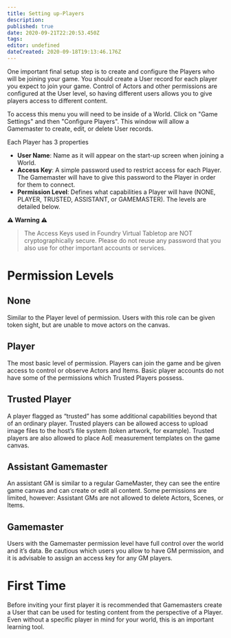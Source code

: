 ```yaml
---
title: Setting up-Players
description:
published: true
date: 2020-09-21T22:20:53.450Z
tags:
editor: undefined
dateCreated: 2020-09-18T19:13:46.176Z
---
```


One important final setup step is to create and configure the Players who will be joining your game. You should create a User record for each player you expect to join your game. Control of Actors and other permissions are configured at the User level, so having different users allows you to give players access to different content.

To access this menu you will need to be inside of a World. Click on "Game Settings" and then "Configure Players". This window will allow a Gamemaster to create, edit, or delete User records.

Each Player has 3 properties
* **User Name**: Name as it will appear on the start-up screen when joining a World.
* **Access Key**: A simple password used to restrict access for each Player. The Gamemaster will have to give this password to the Player in order for them to connect.
* **Permission Level**: Defines what capabilities a Player will have (NONE, PLAYER, TRUSTED, ASSISTANT, or GAMEMASTER). The levels are detailed below.

**⚠️ Warning ⚠️**
> The Access Keys used in Foundry Virtual Tabletop are NOT cryptographically secure. Please do not reuse any password that you also use for other important accounts or services.

# Permission Levels

## None
Similar to the Player level of permission. Users with this role can be given token sight, but are unable to move actors on the canvas.

## Player
The most basic level of permission. Players can join the game and be given access to control or observe Actors and Items. Basic player accounts do not have some of the permissions which Trusted Players possess.

## Trusted Player
A player flagged as “trusted” has some additional capabilities beyond that of an ordinary player. Trusted players can be allowed access to upload image files to the host’s file system (token artwork, for example). Trusted players are also allowed to place AoE measurement templates on the game canvas.

## Assistant Gamemaster
An assistant GM is similar to a regular GameMaster, they can see the entire game canvas and can create or edit all content. Some permissions are limited, however: Assistant GMs are not allowed to delete Actors, Scenes, or Items.

## Gamemaster
Users with the Gamemaster permission level have full control over the world and it’s data. Be cautious which users you allow to have GM permission, and it is advisable to assign an access key for any GM players.

# First Time

Before inviting your first player it is recommended that Gamemasters create a User that can be used for testing content from the perspective of a Player. Even without a specific player in mind for your world, this is an important learning tool.